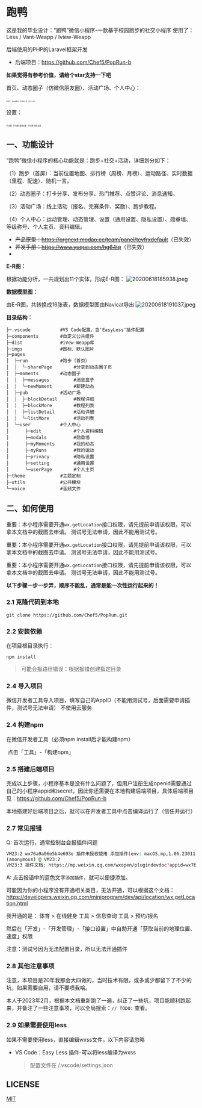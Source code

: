 # 跑鸭

这是我的毕业设计：“跑鸭”微信小程序-一款基于校园跑步的社交小程序
使用了：Less / Vant-Weapp / Iview-Weapp

后端使用的PHP的Laravel框架开发

- 后端项目：https://github.com/Chef5/PopRun-b

**如果觉得有参考价值，请给个star支持一下吧**

首页、动态圈子（仿微信朋友圈）、活动广场、个人中心：

<img src="http://img.cdn.1zdz.cn/github/readme/poprun/1.jpg" alt="首页" style="zoom: 25%;" /> <img src="http://img.cdn.1zdz.cn/github/readme/poprun/2.jpg" alt="动态圈子" style="zoom: 25%;" /> <img src="http://img.cdn.1zdz.cn/github/readme/poprun/3.jpg" alt="活动广场" style="zoom: 25%;" /> <img src="http://img.cdn.1zdz.cn/github/readme/poprun/4.jpg" alt="个人中心" style="zoom: 25%;" />

设置：

<img src="http://img.cdn.1zdz.cn/github/readme/poprun/5.png" alt="设置" style="zoom: 33%;" /> <img src="http://img.cdn.1zdz.cn/github/readme/poprun/6.png" alt="设置-通用设置" style="zoom: 33%;" /> <img src="http://img.cdn.1zdz.cn/github/readme/poprun/7.png" alt="设置-隐私设置" style="zoom: 33%;" />

## 一、功能设计

“跑鸭”微信小程序的核心功能就是：跑步+社交+活动，详细划分如下：

（1）跑步（首屏）：当前位置地图、排行榜（周榜、月榜）、运动路径、实时数据（里程、配速）、随机一言。

（2）动态圈子：打卡分享、发布分享、热门推荐、点赞评论、消息通知。

（3）活动广场：线上活动（报名、完赛条件、奖励）、跑步教程。

（4）个人中心：运动管理、动态管理、设置（通用设置、隐私设置）、勋章墙、等级称号、个人主页、资料编辑。

- <del>产品原型：https://orgnext.modao.cc/team/panel/teyfrxdefault</del>（已失效）
- <del>开发手册：https://www.yuque.com/hg64tq</del>（已失效）
- 
**E-R图：**

根据功能分析，一共规划出11个实体，形成E-R图：
![20200618185938.jpeg](http://img.cdn.1zdz.cn/github/readme/poprun/20200618185938.jpeg)

**数据模型图：**

由E-R图，共转换成16张表，数据模型图由Navicat导出
![20200618191037.jpeg](http://img.cdn.1zdz.cn/github/readme/poprun/20200618191037.jpeg)

**目录结构：**

``` shell
├─.vscode           #VS Code配置，含'EasyLess'插件配置
├─components        #自定义公共组件
├─dist              #iVew-Weapp库
├─imgs              #图标、默认图片
├─pages
│  ├─run            #跑步（首页）
│  │  └─sharePage        #分享到动态圈子页
│  ├─moments        #动态圈子
│  │  ├─messages         #消息盒子
│  │  └─newMoment        #新建动态
│  ├─pub            #活动广场
│  │  ├─blockDetail      #教程详细
│  │  ├─blockMore        #教程列表
│  │  ├─listDetail       #活动详细
│  │  └─listMore         #活动列表
│  └─user           #个人中心
│      ├─edit            #个人资料编辑
│      ├─modals          #勋章墙
│      ├─myMoments       #我的动态
│      ├─myRuns          #我的运动
│      ├─privacy         #隐私设置
│      ├─setting         #通用设置
│      └─userPage        #个人主页
├─theme             #主题定制
├─utils             #公共模块
└─voice             #音频文件
```

## 二、如何使用

重要：本小程序需要开通`wx.getLocation`接口权限，请先提前申请该权限，可以拿本文档中的截图去申请。
测试号无法申请，因此不能用测试号。

重要：本小程序需要开通`wx.getLocation`接口权限，请先提前申请该权限，可以拿本文档中的截图去申请。
测试号无法申请，因此不能用测试号。

重要：本小程序需要开通`wx.getLocation`接口权限，请先提前申请该权限，可以拿本文档中的截图去申请。
测试号无法申请，因此不能用测试号。

**以下步骤一步一步弄，顺序不能乱，通常是能一次性运行起来的！**
### 2.1 克隆代码到本地

``` shell
git clone https://github.com/Chef5/PopRun.git
```

### 2.2 安装依赖

在项目根目录执行：

``` shell
npm install
```

> 可能会报路径错误：根据报错创建指定目录


### 2.4 导入项目

微信开发者工具导入项目，填写自己的AppID（不能用测试号，后面需要申请插件，测试号无法申请）
不使用云服务

### 2.4 构建npm

在微信开发者工具（必须npm install后才能构建npm）

​	点击「工具」-「构建npm」

### 2.5 搭建后端项目

完成以上步骤，小程序基本是没有什么问题了，但用户注册生成openid需要通过自己的小程序appid和secret，因此你还需要在本地构建后端项目，具体后端项目见：https://github.com/Chef5/PopRun-b

本地搭建好后端项目之后，就可以在开发者工具中点击编译运行了（信任并运行）

### 2.7 常见报错

Q: 首次运行，通常控制台会报插件问题

``` sh
VM23:2 wx76a9a06e5b4e693e 插件未授权使用 添加插件(env: macOS,mp,1.06.2301160; lib: 2.10.4)
(anonymous) @ VM23:2
VM23:3 插件文档: https://mp.weixin.qq.com/wxopen/plugindevdoc?appid=wx76a9a06e5b4e693e&token=&lang=zh_CN(env: macOS,mp,1.06.2301160; lib: 2.10.4)
```

A: 点击报错中的蓝色文字`添加插件`，就可以便捷添加。

可能因为你的小程序没有开通相关类目，无法开通，可以根据这个文档：https://developers.weixin.qq.com/miniprogram/dev/api/location/wx.getLocation.html

我开通的是：
体育  >  在线健身
工具  >  信息查询
工具  >  预约/报名

然后在「开发」-「开发管理」-「接口设置」中自助开通「获取当前的地理位置、速度」权限

注意：测试号因为无法配置目录，所以无法开通插件

### 2.8 其他注意事项

注意，本项目是20年我那会大四做的，当时技术有限，或多或少都留下了不少的坑，如果需要自用，请不要喷我哈。

本人于2023年2月，根据本文档重新跑了一遍，纠正了一些坑，项目能顺利跑起来，并备注了一些注意事项，可以全局搜索：`// TODO:` 查看。

### 2.9 如果需要使用less

如果不需要使用less，直接编辑wxss文件，以下内容请忽略

- VS Code：Easy Less 插件-可以将less编译为wxss
  
  > 配置文件在 /.vscode/settings.json

## LICENSE

[MIT](LICENSE)
